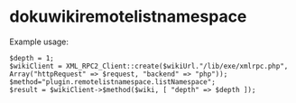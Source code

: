 # dokuwikiremotelistnamespace

Example usage:

    $depth = 1;
    $wikiClient = XML_RPC2_Client::create($wikiUrl."/lib/exe/xmlrpc.php", Array("httpRequest" => $request, "backend" => "php"));
    $method="plugin.remotelistnamespace.listNamespace";
    $result = $wikiClient->$method($wiki, [ "depth" => $depth ]);
